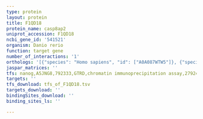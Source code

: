 ```yaml
---
type: protein
layout: protein
title: F1QD18
protein_name: casp8ap2
uniprot_accession: F1QD18
ncbi_gene_id: '541521'
organism: Danio rerio
function: target gene
number_of_interactions: '1'
orthologs: '[{"species": "Homo sapiens", "id": ["A0A087WTW5"]}, {"species": "Mus musculus", "id": ["<a href=\"/protein/q9wuf3\">Q9WUF3</a>"]}, {"species": "Rattus norvegicus", "id": ["<a href=\"/protein/d4a7v6\">D4A7V6</a>"]}]'
jaspar_matrices: ''
tfs: nanog,A5JNG8,792333,GTRD,chromatin immunoprecipitation assay,27924024%5Buid%5D,No
targets: ''
tfs_download: tfs_of_F1QD18.tsv
targets_download: ''
bindingSites_download: ''
binding_sites_ls: ''

---
```

